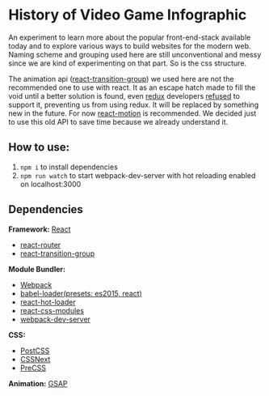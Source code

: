 History of Video Game Infographic
==================================

An experiment to learn more about the popular front-end-stack available today and to explore various ways to build websites for the modern web. Naming scheme and grouping used here are still unconventional and messy since we are kind of experimenting on that part. So is the css structure.

The animation api ([react-transition-group](https://facebook.github.io/react/docs/animation.html)) we used here are not the recommended one to use with react. It as an escape hatch made to fill the void until a better solution is found, even [redux](http://redux.js.org/) developers [refused](https://github.com/reactjs/redux/issues/1520) to support it, preventing us from using redux. It will be replaced by something new in the future. For now [react-motion](https://github.com/chenglou/react-motion) is recommended. We decided just to use this old API to save time because we already understand it.



How to use:
-----------
1. `npm i` to install dependencies
2. `npm run watch` to start webpack-dev-server with hot reloading enabled on localhost:3000

Dependencies
------------

**Framework:**
[React](https://facebook.github.io/react/)
- [react-router ](https://github.com/reactjs/react-router)
- [react-transition-group](https://facebook.github.io/react/docs/animation.html)

**Module Bundler:**
- [Webpack](https://webpack.github.io/)
- [babel-loader(presets: es2015, react)](https://babeljs.io/)
- [react-hot-loader](https://github.com/gaearon/react-hot-loader)
- [react-css-modules](https://github.com/gajus/react-css-modules)
- [webpack-dev-server](https://webpack.github.io/docs/webpack-dev-server.html)

**CSS:**
- [PostCSS](https://github.com/postcss/postcss)
- [CSSNext](http://cssnext.io/)
- [PreCSS](https://github.com/jonathantneal/precss)

**Animation:**
[GSAP](http://greensock.com/gsap)
